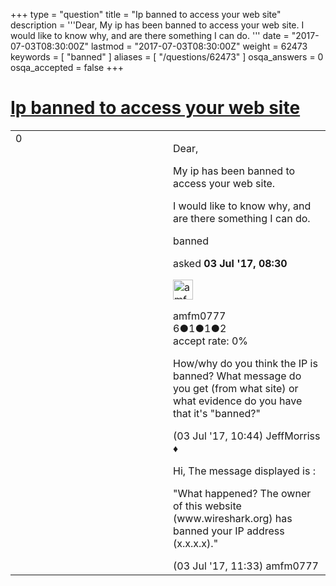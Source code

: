 +++
type = "question"
title = "Ip banned to access your web site"
description = '''Dear,  My ip has been banned to access your web site.  I would like to know why, and are there something I can do. '''
date = "2017-07-03T08:30:00Z"
lastmod = "2017-07-03T08:30:00Z"
weight = 62473
keywords = [ "banned" ]
aliases = [ "/questions/62473" ]
osqa_answers = 0
osqa_accepted = false
+++

<div class="headNormal">

# [Ip banned to access your web site](/questions/62473/ip-banned-to-access-your-web-site)

</div>

<div id="main-body">

<div id="askform">

<table id="question-table" style="width:100%;"><colgroup><col style="width: 50%" /><col style="width: 50%" /></colgroup><tbody><tr class="odd"><td style="width: 30px; vertical-align: top"><div class="vote-buttons"><div id="post-62473-score" class="post-score" title="current number of votes">0</div><div id="favorite-count" class="favorite-count"></div></div></td><td><div id="item-right"><div class="question-body"><p>Dear,</p><p>My ip has been banned to access your web site.</p><p>I would like to know why, and are there something I can do.</p></div><div id="question-tags" class="tags-container tags">banned</div><div id="question-controls" class="post-controls"></div><div class="post-update-info-container"><div class="post-update-info post-update-info-user"><p>asked <strong>03 Jul '17, 08:30</strong></p><img src="https://secure.gravatar.com/avatar/776cf3d4cd24acb0957ebd3a55fed07a?s=32&amp;d=identicon&amp;r=g" class="gravatar" width="32" height="32" alt="amfm0777&#39;s gravatar image" /><p>amfm0777<br />
<span class="score" title="6 reputation points">6</span><span title="1 badges"><span class="badge1">●</span><span class="badgecount">1</span></span><span title="1 badges"><span class="silver">●</span><span class="badgecount">1</span></span><span title="2 badges"><span class="bronze">●</span><span class="badgecount">2</span></span><br />
<span class="accept_rate" title="Rate of the user&#39;s accepted answers">accept rate:</span> <span title="amfm0777 has no accepted answers">0%</span></p></div></div><div id="comments-container-62473" class="comments-container"><span id="62478"></span><div id="comment-62478" class="comment"><div id="post-62478-score" class="comment-score"></div><div class="comment-text"><p>How/why do you think the IP is banned? What message do you get (from what site) or what evidence do you have that it's "banned?"</p></div><div id="comment-62478-info" class="comment-info"><span class="comment-age">(03 Jul '17, 10:44)</span> JeffMorriss ♦</div></div><span id="62479"></span><div id="comment-62479" class="comment"><div id="post-62479-score" class="comment-score"></div><div class="comment-text"><p>Hi, The message displayed is :</p><p>"What happened? The owner of this website (www.wireshark.org) has banned your IP address (x.x.x.x)."</p></div><div id="comment-62479-info" class="comment-info"><span class="comment-age">(03 Jul '17, 11:33)</span> amfm0777</div></div></div><div id="comment-tools-62473" class="comment-tools"></div><div class="clear"></div><div id="comment-62473-form-container" class="comment-form-container"></div><div class="clear"></div></div></td></tr></tbody></table>

</div>

</div>


